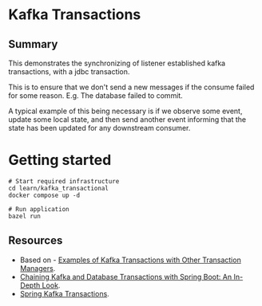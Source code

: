 # Kafka Transactions

## Summary

This demonstrates the synchronizing of listener established kafka transactions, with a jdbc transaction.

This is to ensure that we don't send a new messages if the consume failed for some reason. E.g. The database failed to commit.

A typical example of this being necessary is if we observe some event, update some local state, and then send another event informing that the state has been updated for any downstream consumer.

# Getting started

```shell
# Start required infrastructure
cd learn/kafka_transactional
docker compose up -d

# Run application
bazel run
```

## Resources

- Based on - [Examples of Kafka Transactions with Other Transaction Managers](https://docs.spring.io/spring-kafka/reference/tips.html#ex-jdbc-sync).
- [Chaining Kafka and Database Transactions with Spring Boot: An In-Depth Look](https://raphaeldelio.medium.com/chaining-kafka-and-database-transactions-with-spring-boot-an-in-depth-look-2a7e0e4fe57c).
- [Spring Kafka Transactions](https://docs.spring.io/spring-kafka/reference/kafka/transactions.html).
